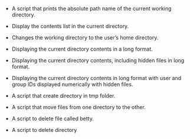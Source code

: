 -  A script that prints the absolute path name of the current working directory.

-  Display the contents list in the current directory.

-  Changes the working directory to the user’s home directory.

-  Displaying the  current directory contents in a long format.

-  Displaying the current directory contents, including hidden files in long format.

-  Displaying the current directory contents in long format  with user and group IDs displayed numerically with hidden files.

-  A script that create directory in tmp folder.

-  A script that move files from one directory to the other.

- A script to delete file called betty.

- A script to delete directory
